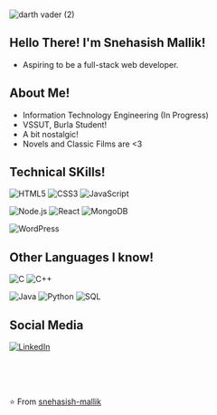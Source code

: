 <br>

![darth vader (2)](https://user-images.githubusercontent.com/73893731/129489535-0e5657b8-fd6a-4de2-beeb-a2f1f17d1e5e.jpg)



Hello There! I'm Snehasish Mallik! 
---------------------------------------------------
- Aspiring to be a full-stack web developer.

About Me!
-----------
- Information Technology Engineering (In Progress)
- VSSUT, Burla Student!
- A bit nostalgic!
- Novels and Classic Films are <3

Technical SKills!
------------------------
![HTML5](https://img.shields.io/badge/-HTML5-000000?style=flat&logo=html5)
![CSS3](https://img.shields.io/badge/-CSS3-000000?style=flat&logo=css3)
![JavaScript](https://img.shields.io/badge/-JavaScript-000000?style=flat&logo=javascript)

![Node.js](https://img.shields.io/badge/-Node.js-222222?style=flat&logo=node.js&logoColor=339933)
![React](https://img.shields.io/badge/-React-222222?style=flat&logo=React&logoColor=61DAFB)
![MongoDB](https://img.shields.io/badge/-MongoDB-000000?style=flat&logo=MongoDB)

![WordPress](https://img.shields.io/badge/-WordPress-000000?style=flat&logo=WordPress)


Other Languages I know!
------------------
![C](https://img.shields.io/badge/-C-000000?style=flat&logo=c)
![C++](https://img.shields.io/badge/-C++-000000?style=flat&logo=c%2B%2B)

![Java](https://img.shields.io/badge/-Java-000000?style=flat&logo=java)
![Python](https://img.shields.io/badge/-Python-000000?style=flat&logo=python)
![SQL](https://img.shields.io/badge/-SQL-000000?style=flat&logo=mysql)

Social Media
----------------
[![LinkedIn](https://img.shields.io/badge/LinkedIn-blue?style=flat&logo=linkedin&labelColor=blue)](https://www.linkedin.com/in/snehasish-mallik-063432166/)




<!-- 

##### Some of my favorite open source projects

[![Bitwarden](https://img.shields.io/badge/-Bitwarden-444444?style=flat&logo=bitwarden&logoColor=175DDC)](https://github.com/bitwarden)
 -->

<br>
<br>
<br>

⭐️ From [snehasish-mallik](https://github.com/snehasish-mallik)
